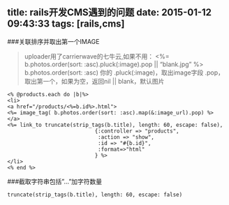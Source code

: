title: rails开发CMS遇到的问题
date: 2015-01-12 09:43:33
tags: [rails,cms]
---

###关联排序并取出第一个IMAGE

> uploader用了carrierwave的七牛云,如果不用：
<%= b.photos.order(sort: :asc).pluck(:image).pop || “blank.jpg” %>
b.photos.order(sort: :asc) 你的
.pluck(:image)，取出image字段
.pop，取出第一个，如果为空，返回nil
|| blank，默认图片

```rails
<% @products.each do |b|%>
<li>
<a href="/products/<%=b.id%>.html">
<%= image_tag( b.photos.order(sort: :asc).map(&:image_url).pop) %>
</a>
<%= link_to truncate(strip_tags(b.title), length: 60, escape: false),
                            {:controller => "products",
                             :action => "show",
                             :id => "#{b.id}",
                             :format=>"html"
                            } %>
</li>
<% end %>
```

###截取字符串包括”…”加字符数量
```rails
truncate(strip_tags(b.title), length: 60, escape: false)
```